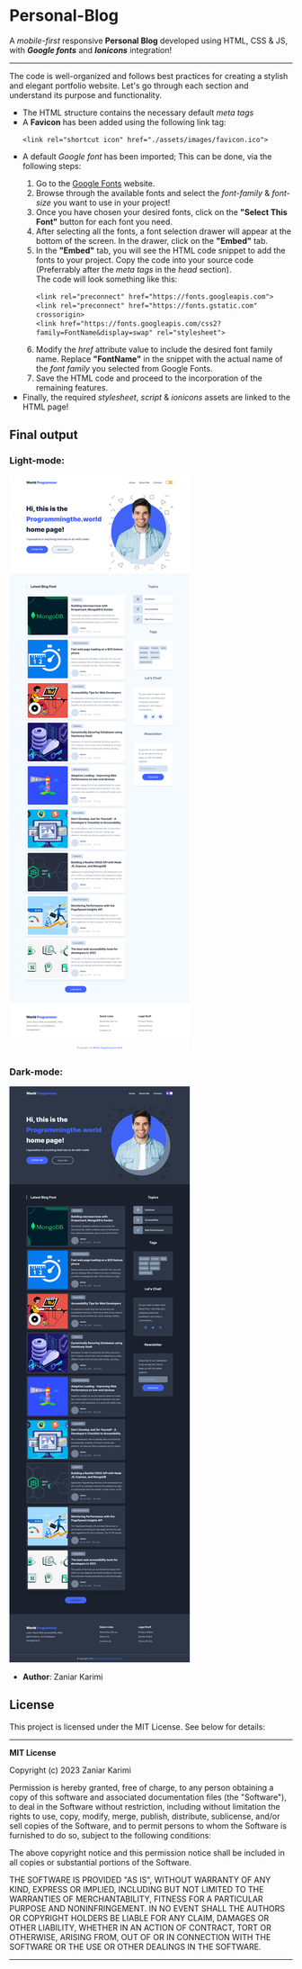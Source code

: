 # Personal-Blog
A *mobile-first* responsive **Personal Blog** developed using HTML, CSS &amp; JS, with ***Google fonts*** and ***Ionicons*** integration!
***
The code is well-organized and follows best practices for creating a stylish and elegant portfolio website. Let's go through each section and understand its purpose and functionality.
<ul type="square">
  <li>The HTML structure contains the necessary default <em>meta tags</em></li>
  <li>A <strong>Favicon</strong> has been added using the following link tag: 
    <pre><code>&lt;link rel="shortcut icon" href="./assets/images/favicon.ico"&gt;</code></pre>
  </li>
  <li>A default <em>Google font</em> has been imported; This can be done, via the following steps:</li>
      <ol type="1">
          <li>Go to the <a href="https://fonts.google.com/" target="_blank" rel="noreferrer">Google Fonts</a> website.</li>
          <li>Browse through the available fonts and select the <em>font-family</em> & <em>font-size</em> you want to use in your project!</li>
          <li>Once you have chosen your desired fonts, click on the <strong>"Select This Font"</strong> button for each font you need.</li>
          <li>After selecting all the fonts, a font selection drawer will appear at the bottom of the screen. In the drawer, click on the <strong>"Embed"</strong> tab.</li>
          <li>
            In the <strong>"Embed"</strong> tab, you will see the HTML code snippet to add the fonts to your project. Copy the code into your source code (Preferrably after the <em>meta tags</em> in the <em>head</em> section). <br> The code will look something like this:
              <pre><code>&lt;link rel="preconnect" href="https://fonts.googleapis.com"&gt;
&lt;link rel="preconnect" href="https://fonts.gstatic.com" crossorigin&gt;
&lt;link href="https://fonts.googleapis.com/css2?family=FontName&display=swap" rel="stylesheet"&gt;</code></pre>
          </li>
          <li>Modify the <em>href</em> attribute value to include the desired font family name. Replace <strong>"FontName"</strong> in the snippet with the actual name of the <em>font family</em> you selected from Google Fonts.</li>
          <li>Save the HTML code and proceed to the incorporation of the remaining features.</li>
      </ol>
  <li>Finally, the required <em>stylesheet</em>, <em>script</em> & <em>ionicons</em> assets are linked to the HTML page!</li>
</ul>

## Final output
### Light-mode:
![personal-blog-light_mode](https://github.com/I-am-Programming-the-World/Personal-Blog/blob/main/assets/images/Light-Mode.png?raw=true)
### Dark-mode:
![personal-blog-dark_mode](https://github.com/I-am-Programming-the-World/Personal-Blog/blob/main/assets/images/Dark-Mode.png?raw=true)

- **Author**: Zaniar Karimi

## License

This project is licensed under the MIT License. See below for details:

---

**MIT License**

Copyright (c) 2023 Zaniar Karimi

Permission is hereby granted, free of charge, to any person obtaining a copy of this software and associated documentation files (the "Software"), to deal in the Software without restriction, including without limitation the rights to use, copy, modify, merge, publish, distribute, sublicense, and/or sell copies of the Software, and to permit persons to whom the Software is furnished to do so, subject to the following conditions:

The above copyright notice and this permission notice shall be included in all copies or substantial portions of the Software.

THE SOFTWARE IS PROVIDED "AS IS", WITHOUT WARRANTY OF ANY KIND, EXPRESS OR IMPLIED, INCLUDING BUT NOT LIMITED TO THE WARRANTIES OF MERCHANTABILITY, FITNESS FOR A PARTICULAR PURPOSE AND NONINFRINGEMENT. IN NO EVENT SHALL THE AUTHORS OR COPYRIGHT HOLDERS BE LIABLE FOR ANY CLAIM, DAMAGES OR OTHER LIABILITY, WHETHER IN AN ACTION OF CONTRACT, TORT OR OTHERWISE, ARISING FROM, OUT OF OR IN CONNECTION WITH THE SOFTWARE OR THE USE OR OTHER DEALINGS IN THE SOFTWARE.

---
